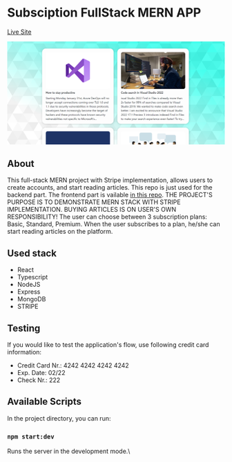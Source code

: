 # Subsciption FullStack MERN APP

[Live Site](https://subsb.netlify.app/articles)

<img src="https://github.com/simonbucko/subscribe_client/blob/main/src/assets/projectPic.png?raw=true" alt="subscribe app"/>

## About

This full-stack MERN project with Stripe implementation, allows users to create accounts, and start reading articles. This repo is just used for the backend part. The frontend part is vailable [in this repo](https://github.com/simonbucko/subscribe_client). THE PROJECT'S PURPOSE IS TO DEMONSTRATE MERN STACK WITH STRIPE IMPLEMENTATION. BUYING ARTICLES IS ON USER'S OWN RESPONSIBILITY! The user can choose between 3 subscription plans: Basic, Standard, Premium. When the user subscribes to a plan, he/she can start reading articles on the platform.

## Used stack

- React
- Typescript
- NodeJS
- Express
- MongoDB
- STRIPE

## Testing

If you would like to test the application's flow, use following credit card information:

- Credit Card Nr.: 4242 4242 4242 4242
- Exp. Date: 02/22
- Check Nr.: 222

## Available Scripts

In the project directory, you can run:

### `npm start:dev`

Runs the server in the development mode.\
